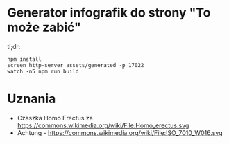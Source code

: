 # Generator infografik do strony "To może zabić"

tl;dr:

```
npm install
screen http-server assets/generated -p 17022
watch -n5 npm run build
```

# Uznania

* Czaszka Homo Erectus za https://commons.wikimedia.org/wiki/File:Homo_erectus.svg
* Achtung - https://commons.wikimedia.org/wiki/File:ISO_7010_W016.svg
